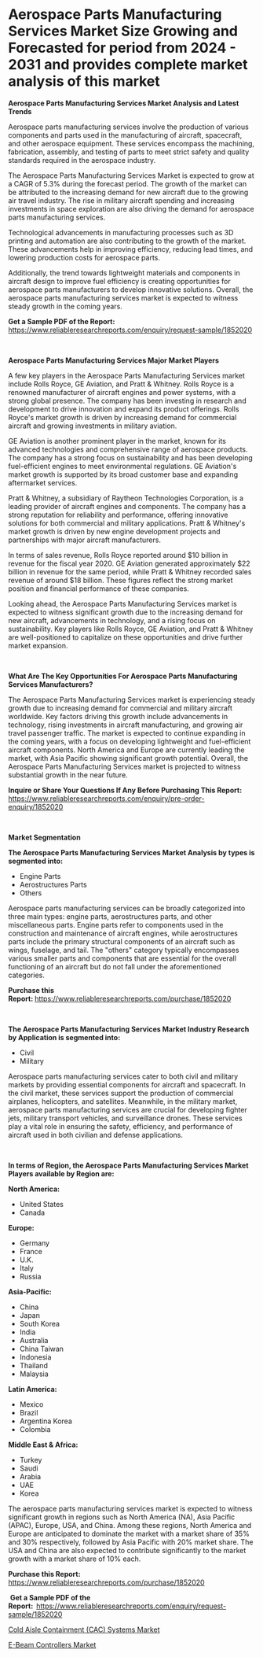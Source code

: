 <p><h1>Aerospace Parts Manufacturing Services Market Size Growing and Forecasted for period from 2024 - 2031 and provides complete market analysis of this market</h1></p><p><strong>Aerospace Parts Manufacturing Services Market Analysis and Latest Trends</strong></p>
<p><p>Aerospace parts manufacturing services involve the production of various components and parts used in the manufacturing of aircraft, spacecraft, and other aerospace equipment. These services encompass the machining, fabrication, assembly, and testing of parts to meet strict safety and quality standards required in the aerospace industry.</p><p>The Aerospace Parts Manufacturing Services Market is expected to grow at a CAGR of 5.3% during the forecast period. The growth of the market can be attributed to the increasing demand for new aircraft due to the growing air travel industry. The rise in military aircraft spending and increasing investments in space exploration are also driving the demand for aerospace parts manufacturing services.</p><p>Technological advancements in manufacturing processes such as 3D printing and automation are also contributing to the growth of the market. These advancements help in improving efficiency, reducing lead times, and lowering production costs for aerospace parts.</p><p>Additionally, the trend towards lightweight materials and components in aircraft design to improve fuel efficiency is creating opportunities for aerospace parts manufacturers to develop innovative solutions. Overall, the aerospace parts manufacturing services market is expected to witness steady growth in the coming years.</p></p>
<p><strong>Get a Sample PDF of the Report:&nbsp;</strong> <a href="https://www.reliableresearchreports.com/enquiry/request-sample/1852020">https://www.reliableresearchreports.com/enquiry/request-sample/1852020</a></p>
<p>&nbsp;</p>
<p><strong>Aerospace Parts Manufacturing Services Major Market Players</strong></p>
<p><p>A few key players in the Aerospace Parts Manufacturing Services market include Rolls Royce, GE Aviation, and Pratt & Whitney. Rolls Royce is a renowned manufacturer of aircraft engines and power systems, with a strong global presence. The company has been investing in research and development to drive innovation and expand its product offerings. Rolls Royce's market growth is driven by increasing demand for commercial aircraft and growing investments in military aviation.</p><p>GE Aviation is another prominent player in the market, known for its advanced technologies and comprehensive range of aerospace products. The company has a strong focus on sustainability and has been developing fuel-efficient engines to meet environmental regulations. GE Aviation's market growth is supported by its broad customer base and expanding aftermarket services.</p><p>Pratt & Whitney, a subsidiary of Raytheon Technologies Corporation, is a leading provider of aircraft engines and components. The company has a strong reputation for reliability and performance, offering innovative solutions for both commercial and military applications. Pratt & Whitney's market growth is driven by new engine development projects and partnerships with major aircraft manufacturers.</p><p>In terms of sales revenue, Rolls Royce reported around $10 billion in revenue for the fiscal year 2020. GE Aviation generated approximately $22 billion in revenue for the same period, while Pratt & Whitney recorded sales revenue of around $18 billion. These figures reflect the strong market position and financial performance of these companies.</p><p>Looking ahead, the Aerospace Parts Manufacturing Services market is expected to witness significant growth due to the increasing demand for new aircraft, advancements in technology, and a rising focus on sustainability. Key players like Rolls Royce, GE Aviation, and Pratt & Whitney are well-positioned to capitalize on these opportunities and drive further market expansion.</p></p>
<p>&nbsp;</p>
<p><strong>What Are The Key Opportunities For Aerospace Parts Manufacturing Services Manufacturers?</strong></p>
<p><p>The Aerospace Parts Manufacturing Services market is experiencing steady growth due to increasing demand for commercial and military aircraft worldwide. Key factors driving this growth include advancements in technology, rising investments in aircraft manufacturing, and growing air travel passenger traffic. The market is expected to continue expanding in the coming years, with a focus on developing lightweight and fuel-efficient aircraft components. North America and Europe are currently leading the market, with Asia Pacific showing significant growth potential. Overall, the Aerospace Parts Manufacturing Services market is projected to witness substantial growth in the near future.</p></p>
<p><strong>Inquire or Share Your Questions If Any Before Purchasing This Report:</strong> <a href="https://www.reliableresearchreports.com/enquiry/pre-order-enquiry/1852020">https://www.reliableresearchreports.com/enquiry/pre-order-enquiry/1852020</a></p>
<p>&nbsp;</p>
<p><strong>Market Segmentation</strong></p>
<p><strong>The Aerospace Parts Manufacturing Services Market Analysis by types is segmented into:</strong></p>
<p><ul><li>Engine Parts</li><li>Aerostructures Parts</li><li>Others</li></ul></p>
<p><p>Aerospace parts manufacturing services can be broadly categorized into three main types: engine parts, aerostructures parts, and other miscellaneous parts. Engine parts refer to components used in the construction and maintenance of aircraft engines, while aerostructures parts include the primary structural components of an aircraft such as wings, fuselage, and tail. The "others" category typically encompasses various smaller parts and components that are essential for the overall functioning of an aircraft but do not fall under the aforementioned categories.</p></p>
<p><strong>Purchase this Report:&nbsp;</strong><a href="https://www.reliableresearchreports.com/purchase/1852020">https://www.reliableresearchreports.com/purchase/1852020</a></p>
<p>&nbsp;</p>
<p><strong>The Aerospace Parts Manufacturing Services Market Industry Research by Application is segmented into:</strong></p>
<p><ul><li>Civil</li><li>Military</li></ul></p>
<p><p>Aerospace parts manufacturing services cater to both civil and military markets by providing essential components for aircraft and spacecraft. In the civil market, these services support the production of commercial airplanes, helicopters, and satellites. Meanwhile, in the military market, aerospace parts manufacturing services are crucial for developing fighter jets, military transport vehicles, and surveillance drones. These services play a vital role in ensuring the safety, efficiency, and performance of aircraft used in both civilian and defense applications.</p></p>
<p>&nbsp;</p>
<p><strong>In terms of Region, the Aerospace Parts Manufacturing Services Market Players available by Region are:</strong></p>
<p>
    <p> <strong> North America: </strong>
        <ul>
            <li>United States</li>
            <li>Canada</li>
        </ul>
        </p> 
    <p> <strong> Europe: </strong>
        <ul>
            <li>Germany</li>
            <li>France</li>
            <li>U.K.</li>
            <li>Italy</li>
            <li>Russia</li>
        </ul>
        </p> 
    <p> <strong> Asia-Pacific: </strong>
        <ul>
            <li>China</li>
            <li>Japan</li>
            <li>South Korea</li>
            <li>India</li>
            <li>Australia</li>
            <li>China Taiwan</li>
            <li>Indonesia</li>
            <li>Thailand</li>
            <li>Malaysia</li>
        </ul>
        </p> 
    <p> <strong> Latin America: </strong>
        <ul>
            <li>Mexico</li>
            <li>Brazil</li>
            <li>Argentina Korea</li>
            <li>Colombia</li>
        </ul>
        </p> 
    <p> <strong> Middle East & Africa: </strong>
        <ul>
            <li>Turkey</li>
            <li>Saudi</li>
            <li>Arabia</li>
            <li>UAE</li>
            <li>Korea</li>
        </ul>
    </p>
    </p>
<p><p>The aerospace parts manufacturing services market is expected to witness significant growth in regions such as North America (NA), Asia Pacific (APAC), Europe, USA, and China. Among these regions, North America and Europe are anticipated to dominate the market with a market share of 35% and 30% respectively, followed by Asia Pacific with 20% market share. The USA and China are also expected to contribute significantly to the market growth with a market share of 10% each.</p></p>
<p><strong>Purchase this Report: </strong><a href="https://www.reliableresearchreports.com/purchase/1852020">https://www.reliableresearchreports.com/purchase/1852020</a></p>
<p>&nbsp;<strong>Get a Sample PDF of the Report:&nbsp;&nbsp;</strong><a href="https://www.reliableresearchreports.com/enquiry/request-sample/1852020">https://www.reliableresearchreports.com/enquiry/request-sample/1852020</a></p>
<p><strong></strong></p>
<p><p><a href="https://issuu.com/reportprime-2/docs/cold-aisle-containment-cac-systems-market-size-203">Cold Aisle Containment (CAC) Systems Market</a></p><p><a href="https://issuu.com/reportprime-2/docs/e-beam-controllers-market-size-2030.pptx">E-Beam Controllers Market</a></p></p>
